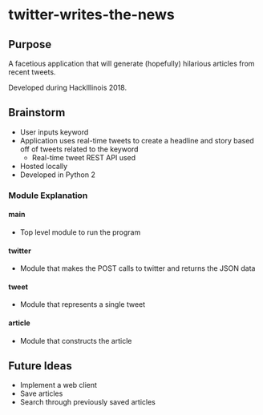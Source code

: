 # twitter-writes-the-news

## Purpose
A facetious application that will generate (hopefully) hilarious articles from recent tweets.

Developed during HackIllinois 2018.

## Brainstorm
* User inputs keyword
* Application uses real-time tweets to create a headline and story based off of tweets related to the keyword
	* Real-time tweet REST API used
* Hosted locally
* Developed in Python 2

### Module Explanation
#### main
* Top level module to run the program

#### twitter
* Module that makes the POST calls to twitter and returns the JSON data

#### tweet
* Module that represents a single tweet

#### article
* Module that constructs the article

## Future Ideas
* Implement a web client
* Save articles
* Search through previously saved articles 
